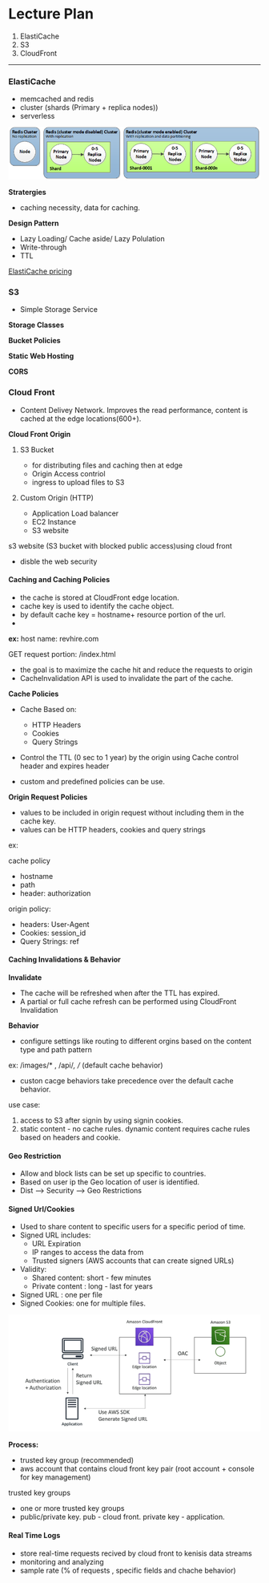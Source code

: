 # Lecture Plan

1. ElastiCache
2. S3
3. CloudFront

---

### ElastiCache

- memcached and redis
- cluster (shards (Primary + replica nodes))
- serverless


![ElastiCache](./images/ElastiCache-Cluster-Redis.png)

**Stratergies**

- caching necessity, data for caching.

**Design Pattern**
- Lazy Loading/ Cache aside/ Lazy Polulation
- Write-through
- TTL


[ElastiCache pricing](https://aws.amazon.com/elasticache/pricing/)


### S3

- Simple Storage Service


**Storage Classes**


**Bucket Policies**


**Static Web Hosting**


**CORS**



### Cloud Front

- Content Delivey Network. Improves the read performance, content is cached at the edge locations(600+).

**Cloud Front Origin**

1. S3 Bucket

   - for distributing files and caching then at edge
   - Origin Access contriol
   - ingress to upload files to S3

2. Custom Origin (HTTP)

   - Application Load balancer
   - EC2 Instance
   - S3 website 

s3 website (S3 bucket with blocked public access)using cloud front

- disble the web security

#### Caching and Caching Policies


- the cache is  stored at CloudFront edge location.
- cache key is used to identify the cache object. 
- by default cache key = hostname+ resource portion of the url.
- 
**ex:** 
host name: revhire.com

GET request portion: /index.html

- the goal is to maximize the cache hit and reduce the requests to origin
- CacheInvalidation API is used to invalidate the part of the cache.



**Cache Policies**

- Cache Based on:

  - HTTP Headers
  - Cookies
  - Query Strings
- Control the TTL (0 sec to 1 year) by  the origin using Cache control header and expires header   
- custom and predefined policies can be use.

**Origin Request Policies**

- values to be included in origin request without including them in the cache key.
- values can be HTTP headers, cookies and query strings


ex:

cache policy

- hostname
- path
- header: authorization

origin policy:

- headers: User-Agent
- Cookies: session_id
- Query Strings: ref

#### Caching Invalidations & Behavior

**Invalidate**

- The cache will be refreshed when after the TTL has expired.
- A partial or full cache refresh can be performed using CloudFront Invalidation

**Behavior**

- configure settings like routing to different orgins based on the content type and path pattern


ex: /images/* , /api/*, /* (default cache behavior)

- custon cacge behaviors take precedence over the default cache behavior.

use case:  

1. access to S3 after signin by using signin cookies.
2. static content - no cache rules. dynamic content requires cache rules based on headers and cookie.



#### Geo Restriction


- Allow and block lists can be set up specific to countries.
- Based on user ip the Geo location of user is identified.
- Dist --> Security --> Geo Restrictions


#### Signed Url/Cookies

- Used to share content to specific users for a specific period of time.
- Signed URL includes:
   - URL Expiration
   - IP ranges to access the data from
   - Trusted signers (AWS accounts that can create signed URLs)
- Validity:
  - Shared content: short - few minutes  
  - Private content : long - last for years
- Signed URL : one per file
- Signed Cookies: one for multiple files.



![Signed URL](./images/cf-signed-url.png)


**Process:**

- trusted key group (recommended)
- aws account that contains cloud front key pair (root account + console for key management)

trusted key groups

- one or more trusted key groups
- public/private key. pub - cloud front. private key - application.


#### Real Time Logs


- store real-time requests recived by cloud front to kenisis data streams
- monitoring and analyzing
- sample rate (% of requests , specific fields and chache behavior)